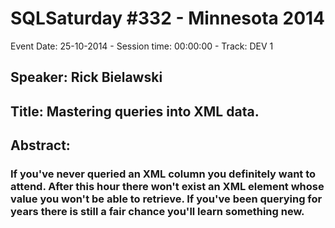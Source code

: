 # SQLSaturday #332 - Minnesota 2014
Event Date: 25-10-2014 - Session time: 00:00:00 - Track: DEV 1
## Speaker: Rick Bielawski
## Title: Mastering queries into XML data.
## Abstract:
### If you've never queried an XML column you definitely want to attend.  After this hour there won't exist an XML element whose value you won't be able to retrieve. If you've been querying for years there is still a fair chance you'll learn something new.
